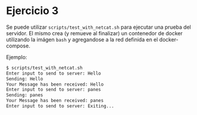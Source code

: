 # Ejercicio 3

Se puede utilizar `scripts/test_with_netcat.sh` para ejecutar una prueba del servidor.
El mismo crea (y remueve al finalizar) un contenedor de docker utilizando la imágen `bash` y agregandose a la red definida en el docker-compose.

Ejemplo:
```bash
$ scripts/test_with_netcat.sh
Enter input to send to server: Hello
Sending: Hello
Your Message has been received: Hello
Enter input to send to server: panes
Sending: panes
Your Message has been received: panes
Enter input to send to server: Exiting...
```
